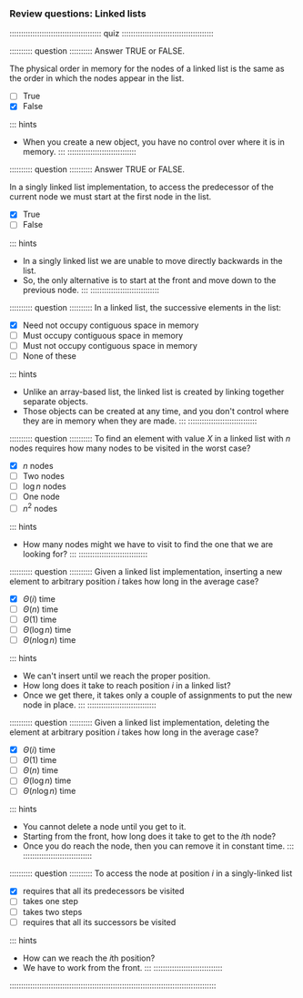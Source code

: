 
### Review questions: Linked lists

:::::::::::::::::::::::::::::::::::::::: quiz ::::::::::::::::::::::::::::::::::::::::

:::::::::: question ::::::::::
Answer TRUE or FALSE.

The physical order in memory for the nodes
of a linked list is the same as the order in which the nodes
appear in the list.

- [ ] True
- [x] False

::: hints
- When you create a new object, you have no control over
where it is in memory.
:::
::::::::::::::::::::::::::::::



:::::::::: question ::::::::::
Answer TRUE or FALSE.

In a singly linked list implementation, to
access the predecessor of the current node we must start at the
first node in the list.

- [x] True
- [ ] False

::: hints
- In a singly linked list we are unable to move directly
backwards in the list.
- So, the only alternative is to start at the front and
move down to the previous node.
:::
::::::::::::::::::::::::::::::



:::::::::: question ::::::::::
In a linked list, the successive elements in
the list:

- [x] Need not occupy contiguous space in memory
- [ ] Must occupy contiguous space in memory
- [ ] Must not occupy contiguous space in memory
- [ ] None of these

::: hints
- Unlike an array-based list, the linked list is created
by linking together separate objects.
- Those objects can be created at any time, and you don't
control where they are in memory when they are made.
:::
::::::::::::::::::::::::::::::



:::::::::: question ::::::::::
To find an element with value $X$
in a linked list with $n$ nodes requires how many
nodes to be visited in the worst case?

- [x] $n$ nodes
- [ ] Two nodes
- [ ] $\log n$ nodes
- [ ] One node
- [ ] $n^2$ nodes

::: hints
- How many nodes might we have to visit to find the one
that we are looking for?
:::
::::::::::::::::::::::::::::::



:::::::::: question ::::::::::
Given a linked list implementation,
inserting a new element to arbitrary position $i$
takes how long in the average case?

- [x] $\Theta(i)$ time
- [ ] $\Theta(n)$ time
- [ ] $\Theta(1)$ time
- [ ] $\Theta(\log n)$ time
- [ ] $\Theta(n \log n)$ time

::: hints
- We can't insert until we reach the proper position.
- How long does it take to reach position $i$ in a
linked list?
- Once we get there, it takes only a couple of assignments to
put the new node in place.
:::
::::::::::::::::::::::::::::::



:::::::::: question ::::::::::
Given a linked list implementation, deleting
the element at arbitrary position $i$ takes how long in the
average case?

- [x] $\Theta(i)$ time
- [ ] $\Theta(1)$ time
- [ ] $\Theta(n)$ time
- [ ] $\Theta(\log n)$ time
- [ ] $\Theta(n \log n)$ time

::: hints
- You cannot delete a node until you get to it.
- Starting from the front, how long does it take to get
to the $i$th node?
- Once you do reach the node, then you can remove it in
constant time.
:::
::::::::::::::::::::::::::::::



:::::::::: question ::::::::::
To access the node at
position $i$ in a singly-linked list

- [x] requires that all its predecessors be visited
- [ ] takes one step
- [ ] takes two steps
- [ ] requires that all its successors be visited

::: hints
- How can we reach the $i$th position?
- We have to work from the front.
:::
::::::::::::::::::::::::::::::

::::::::::::::::::::::::::::::::::::::::::::::::::::::::::::::::::::::::::::::::::::::::::

